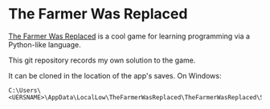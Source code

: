 # The Farmer Was Replaced

[The Farmer Was Replaced](https://store.steampowered.com/app/2060160/The_Farmer_Was_Replaced/) is a cool game for learning programming via a Python-like language.

This git repository records my own solution to the game.

It can be cloned in the location of the app's saves. On Windows:
```
C:\Users\<UERSNAME>\AppData\LocalLow\TheFarmerWasReplaced\TheFarmerWasReplaced\Saves\Save0
```
